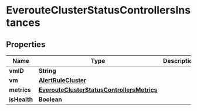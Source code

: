 

# EverouteClusterStatusControllersInstances


## Properties

Name | Type | Description | Notes
------------ | ------------- | ------------- | -------------
**vmID** | **String** |  | 
**vm** | [**AlertRuleCluster**](AlertRuleCluster.md) |  | 
**metrics** | [**EverouteClusterStatusControllersMetrics**](EverouteClusterStatusControllersMetrics.md) |  |  [optional]
**isHealth** | **Boolean** |  | 



